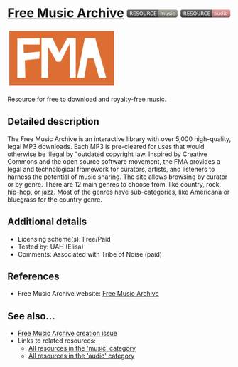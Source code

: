 # [Free Music Archive](https://freemusicarchive.org/)  [<img src="images/resource-music.png" align="bottom">](https://github.com/e-CLOSE/Toolbox/issues?q=label%3A02_RESOURCE+label%3Amusic) [<img src="images/resource-audio.png" align="bottom">](https://github.com/e-CLOSE/Toolbox/issues?q=label%3A02_RESOURCE+label%3Aaudio)

![Free Music Archive](images/FMA.png)

Resource for free to download and royalty-free music.

## Detailed description

The Free Music Archive is an interactive library with over 5,000 high-quality, legal MP3 downloads. Each MP3 is pre-cleared for uses that would otherwise be illegal by "outdated copyright law. Inspired by Creative Commons and the open source software movement, the FMA provides a legal and technological framework for curators, artists, and listeners to harness the potential of music sharing. The site allows browsing by curator or by genre. There are 12 main genres to choose from, like country, rock, hip-hop, or jazz. Most of the genres have sub-categories, like Americana or bluegrass for the country genre.


## Additional details

- Licensing scheme(s): Free/Paid
- Tested by: UAH (Elisa)
- Comments: Associated with Tribe of Noise (paid)


## References

- Free Music Archive website: [Free Music Archive](https://freemusicarchive.org/)


## See also...

- [Free Music Archive creation issue](https://github.com/e-CLOSE/Toolbox/issues/188)
- Links to related resources:
  - [All resources in the 'music' category](https://github.com/e-CLOSE/Toolbox/issues?q=label%3A02_RESOURCE+label%3Amusic)
  - [All resources in the 'audio' category](https://github.com/e-CLOSE/Toolbox/issues?q=label%3A02_RESOURCE+label%3Aaudio)
